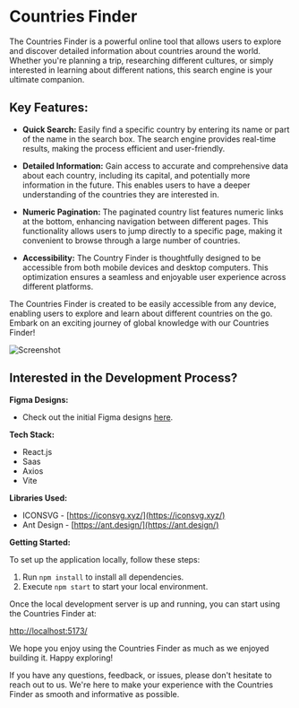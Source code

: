 # Countries Finder

The Countries Finder is a powerful online tool that allows users to explore and discover detailed information about countries around the world. Whether you're planning a trip, researching different cultures, or simply interested in learning about different nations, this search engine is your ultimate companion.

## Key Features:

- **Quick Search:** Easily find a specific country by entering its name or part of the name in the search box. The search engine provides real-time results, making the process efficient and user-friendly.

- **Detailed Information:** Gain access to accurate and comprehensive data about each country, including its capital, and potentially more information in the future. This enables users to have a deeper understanding of the countries they are interested in.

- **Numeric Pagination:** The paginated country list features numeric links at the bottom, enhancing navigation between different pages. This functionality allows users to jump directly to a specific page, making it convenient to browse through a large number of countries.

- **Accessibility:** The Country Finder is thoughtfully designed to be accessible from both mobile devices and desktop computers. This optimization ensures a seamless and enjoyable user experience across different platforms.

The Countries Finder is created to be easily accessible from any device, enabling users to explore and learn about different countries on the go. Embark on an exciting journey of global knowledge with our Countries Finder!

![Screenshot](https://github.com/KARENLABO/Countries-Finder/assets/56927449/ef3dbabe-bba0-4905-bb84-e82ae28bd18d)

## Interested in the Development Process?

**Figma Designs:**
- Check out the initial Figma designs [here](https://www.figma.com/file/PIZDK8SEwAPSCtstFVDCDL/BeCommerce?type=design&node-id=0%3A1&mode=design&t=J6km37PojWyk3xiz-1).

**Tech Stack:**
- React.js
- Saas
- Axios
- Vite

**Libraries Used:**
- ICONSVG - [https://iconsvg.xyz/](https://iconsvg.xyz/)
- Ant Design - [https://ant.design/](https://ant.design/)

**Getting Started:**

To set up the application locally, follow these steps:

1. Run `npm install` to install all dependencies.
2. Execute `npm start` to start your local environment.

Once the local development server is up and running, you can start using the Countries Finder at:

[http://localhost:5173/](http://localhost:5173/)

We hope you enjoy using the Countries Finder as much as we enjoyed building it. Happy exploring!

If you have any questions, feedback, or issues, please don't hesitate to reach out to us. We're here to make your experience with the Countries Finder as smooth and informative as possible.
